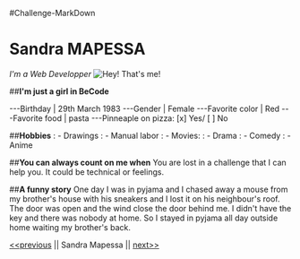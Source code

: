 #Challenge-MarkDown

# Sandra MAPESSA
*I'm a Web Developper*
![Hey! That's me!](/home/user/Images/Moi.jpg)

##**I'm just a girl in BeCode**

---Birthday | 29th March 1983
---Gender | Female
---Favorite color | Red
---Favorite food | pasta
---Pinneaple on pizza: [x] Yes/ [ ] No

##**Hobbies**
: - Drawings
: - Manual labor
: - Movies:
  : - Drama
  : - Comedy
  : - Anime

##**You can always count on me when**
You are lost in a challenge that I can help you. It could be technical or feelings.

##**A funny story**
One day I was in pyjama and I chased away a mouse from my brother's house with his sneakers and I lost it on his neighbour's roof. The door was open and the wind close the door behind me. I didn't have the key and there was nobody at home. So I stayed in pyjama all day outside home waiting my brother's back.

[<<previous]( ) || Sandra Mapessa || [next>>]( )

